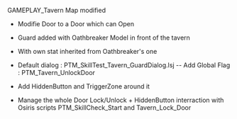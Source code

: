 GAMEPLAY_Tavern Map modified
 - Modifie Door to a Door which can Open
 - Guard added with Oathbreaker Model in front of the tavern
 - With own stat inherited from Oathbreaker's one
 - Default dialog : PTM_SkillTest_Tavern_GuardDialog.lsj
   -- Add Global Flag : PTM_Tavern_UnlockDoor
 - Add HiddenButton and TriggerZone around it
 
 - Manage the whole Door Lock/Unlock + HiddenButton interraction with Osiris scripts PTM_SkillCheck_Start and Tavern_Lock_Door
